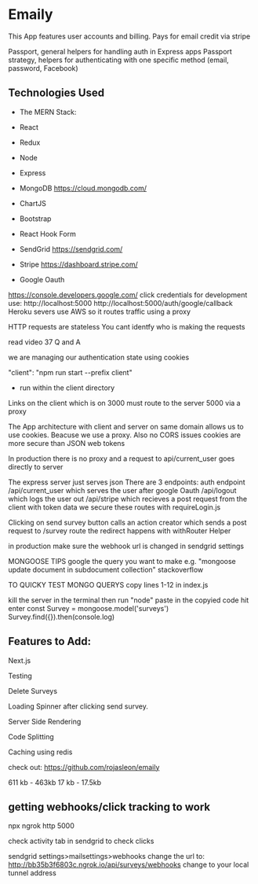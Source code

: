 # Emaily

This App features user accounts and billing.
Pays for email credit via stripe

Passport, general helpers for handling auth in Express apps
Passport strategy, helpers for authenticating with one specific
method (email, password, Facebook)

## Technologies Used

- The MERN Stack:
- React
- Redux
- Node
- Express
- MongoDB https://cloud.mongodb.com/
- ChartJS
- Bootstrap
- React Hook Form
- SendGrid https://sendgrid.com/
- Stripe https://dashboard.stripe.com/

- Google Oauth

https://console.developers.google.com/
click credentials
for development use:
http://localhost:5000
http://localhost:5000/auth/google/callback
Heroku severs use AWS so it routes traffic using a proxy

HTTP requests are stateless
You cant identfy who is making the requests

read video 37 Q and A

we are managing our authentication state using cookies

"client": "npm run start --prefix client"

- run within the client directory

Links on the client which is on 3000 must route to the server 5000 via a proxy

The App architecture with client and server on same domain allows us to
use cookies. Beacuse we use a proxy. Also no CORS issues
cookies are more secure than JSON web tokens

In production there is no proxy and a request to api/current_user
goes directly to server

The express server just serves json
There are 3 endpoints:
auth endpoint /api/current_user which serves the user after google Oauth
/api/logout which logs the user out
/api/stripe which recieves a post request from the client with token data
we secure these routes with requireLogin.js

Clicking on send survey button calls an action creator which sends a post request
to /survey route
the redirect happens with withRouter Helper

in production make sure the webhook url is changed in sendgrid settings

MONGOOSE TIPS
google the query you want to make e.g.
"mongoose update document in subdocument collection"
stackoverflow

TO QUICKY TEST MONGO QUERYS
copy lines 1-12 in index.js

kill the server in the terminal then run "node"
paste in the copyied code hit enter
const Survey = mongoose.model('surveys')
Survey.find({}).then(console.log)

## Features to Add:

Next.js

Testing

Delete Surveys

Loading Spinner after clicking send survey.

Server Side Rendering

Code Splitting

Caching using redis

check out:
https://github.com/rojasleon/emaily

611 kb - 463kb
17 kb - 17.5kb

## getting webhooks/click tracking to work

npx ngrok http 5000

check activity tab in sendgrid to check clicks

sendgrid settings>mailsettings>webhooks
change the url to: http://bb35b3f6803c.ngrok.io/api/surveys/webhooks
change to your local tunnel address
